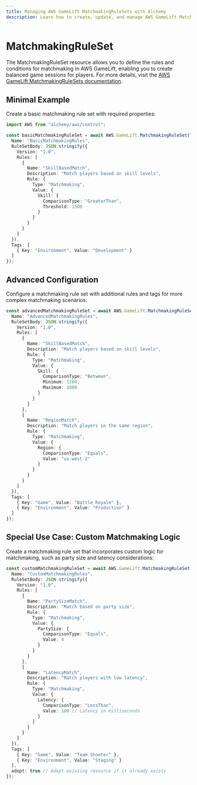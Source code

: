 ```yaml
---
title: Managing AWS GameLift MatchmakingRuleSets with Alchemy
description: Learn how to create, update, and manage AWS GameLift MatchmakingRuleSets using Alchemy Cloud Control.
---
```


# MatchmakingRuleSet

The MatchmakingRuleSet resource allows you to define the rules and conditions for matchmaking in AWS GameLift, enabling you to create balanced game sessions for players. For more details, visit the [AWS GameLift MatchmakingRuleSets documentation](https://docs.aws.amazon.com/gamelift/latest/userguide/).

## Minimal Example

Create a basic matchmaking rule set with required properties:

```ts
import AWS from "alchemy/aws/control";

const basicMatchmakingRuleSet = await AWS.GameLift.MatchmakingRuleSet("basicRuleSet", {
  Name: "BasicMatchmakingRules",
  RuleSetBody: JSON.stringify({
    Version: "1.0",
    Rules: [
      {
        Name: "SkillBasedMatch",
        Description: "Match players based on skill levels",
        Rule: {
          Type: "Matchmaking",
          Value: {
            Skill: {
              ComparisonType: "GreaterThan",
              Threshold: 1500
            }
          }
        }
      }
    ]
  }),
  Tags: [
    { Key: "Environment", Value: "Development" }
  ]
});
```

## Advanced Configuration

Configure a matchmaking rule set with additional rules and tags for more complex matchmaking scenarios:

```ts
const advancedMatchmakingRuleSet = await AWS.GameLift.MatchmakingRuleSet("advancedRuleSet", {
  Name: "AdvancedMatchmakingRules",
  RuleSetBody: JSON.stringify({
    Version: "1.0",
    Rules: [
      {
        Name: "SkillBasedMatch",
        Description: "Match players based on skill levels",
        Rule: {
          Type: "Matchmaking",
          Value: {
            Skill: {
              ComparisonType: "Between",
              Minimum: 1200,
              Maximum: 1800
            }
          }
        }
      },
      {
        Name: "RegionMatch",
        Description: "Match players in the same region",
        Rule: {
          Type: "Matchmaking",
          Value: {
            Region: {
              ComparisonType: "Equals",
              Value: "us-west-2"
            }
          }
        }
      }
    ]
  }),
  Tags: [
    { Key: "Game", Value: "Battle Royale" },
    { Key: "Environment", Value: "Production" }
  ]
});
```

## Special Use Case: Custom Matchmaking Logic

Create a matchmaking rule set that incorporates custom logic for matchmaking, such as party size and latency considerations:

```ts
const customMatchmakingRuleSet = await AWS.GameLift.MatchmakingRuleSet("customRuleSet", {
  Name: "CustomMatchmakingRules",
  RuleSetBody: JSON.stringify({
    Version: "1.0",
    Rules: [
      {
        Name: "PartySizeMatch",
        Description: "Match based on party size",
        Rule: {
          Type: "Matchmaking",
          Value: {
            PartySize: {
              ComparisonType: "Equals",
              Value: 4
            }
          }
        }
      },
      {
        Name: "LatencyMatch",
        Description: "Match players with low latency",
        Rule: {
          Type: "Matchmaking",
          Value: {
            Latency: {
              ComparisonType: "LessThan",
              Value: 100 // Latency in milliseconds
            }
          }
        }
      }
    ]
  }),
  Tags: [
    { Key: "Game", Value: "Team Shooter" },
    { Key: "Environment", Value: "Staging" }
  ],
  adopt: true // Adopt existing resource if it already exists
});
```